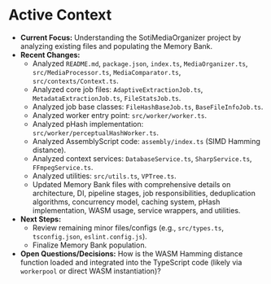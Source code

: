 <!-- Version: 1.9 | Last Updated: 2025-04-05 | Updated By: Cline -->

# Active Context

*   **Current Focus:** Understanding the SotiMediaOrganizer project by analyzing existing files and populating the Memory Bank.
*   **Recent Changes:** 
    *   Analyzed `README.md`, `package.json`, `index.ts`, `MediaOrganizer.ts`, `src/MediaProcessor.ts`, `MediaComparator.ts`, `src/contexts/Context.ts`.
    *   Analyzed core job files: `AdaptiveExtractionJob.ts`, `MetadataExtractionJob.ts`, `FileStatsJob.ts`.
    *   Analyzed job base classes: `FileHashBaseJob.ts`, `BaseFileInfoJob.ts`.
    *   Analyzed worker entry point: `src/worker/worker.ts`.
    *   Analyzed pHash implementation: `src/worker/perceptualHashWorker.ts`.
    *   Analyzed AssemblyScript code: `assembly/index.ts` (SIMD Hamming distance).
    *   Analyzed context services: `DatabaseService.ts`, `SharpService.ts`, `FFmpegService.ts`.
    *   Analyzed utilities: `src/utils.ts`, `VPTree.ts`.
    *   Updated Memory Bank files with comprehensive details on architecture, DI, pipeline stages, job responsibilities, deduplication algorithms, concurrency model, caching system, pHash implementation, WASM usage, service wrappers, and utilities.
*   **Next Steps:** 
    *   Review remaining minor files/configs (e.g., `src/types.ts`, `tsconfig.json`, `eslint.config.js`).
    *   Finalize Memory Bank population.
*   **Open Questions/Decisions:** How is the WASM Hamming distance function loaded and integrated into the TypeScript code (likely via `workerpool` or direct WASM instantiation)? 